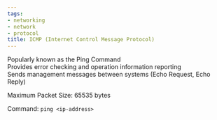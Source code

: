 ```yaml
---
tags:
- networking
- network
- protocol
title: ICMP (Internet Control Message Protocol)
---
```


Popularly known as the Ping Command  
Provides error checking and operation information reporting    
Sends management messages between systems (Echo Request, Echo Reply)

Maximum Packet Size: 65535 bytes

Command: `ping <ip-address>`